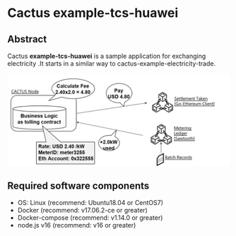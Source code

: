 # Cactus example-tcs-huawei

## Abstract

Cactus  **example-tcs-huawei** is a sample application for exchanging electricity .It starts in a similar way to cactus-example-electricity-trade.

![electricity-trade image](./images/electricity-trade-image.png)

## Required software components
- OS: Linux (recommend: Ubuntu18.04 or CentOS7)
- Docker (recommend: v17.06.2-ce or greater)
- Docker-compose (recommend: v1.14.0 or greater)
- node.js v16 (recommend: v16 or greater)
